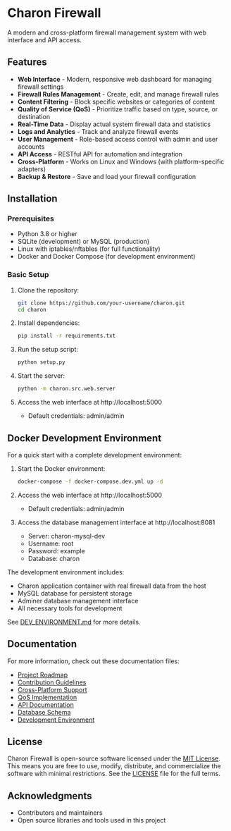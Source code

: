 # Charon Firewall

A modern and cross-platform firewall management system with web interface and API access.

## Features

* **Web Interface** - Modern, responsive web dashboard for managing firewall settings
* **Firewall Rules Management** - Create, edit, and manage firewall rules
* **Content Filtering** - Block specific websites or categories of content
* **Quality of Service (QoS)** - Prioritize traffic based on type, source, or destination
* **Real-Time Data** - Display actual system firewall data and statistics
* **Logs and Analytics** - Track and analyze firewall events
* **User Management** - Role-based access control with admin and user accounts
* **API Access** - RESTful API for automation and integration
* **Cross-Platform** - Works on Linux and Windows (with platform-specific adapters)
* **Backup & Restore** - Save and load your firewall configuration

## Installation

### Prerequisites

* Python 3.8 or higher
* SQLite (development) or MySQL (production)
* Linux with iptables/nftables (for full functionality)
* Docker and Docker Compose (for development environment)

### Basic Setup

1. Clone the repository:
   ```bash
   git clone https://github.com/your-username/charon.git
   cd charon
   ```

2. Install dependencies:
   ```bash
   pip install -r requirements.txt
   ```

3. Run the setup script:
   ```bash
   python setup.py
   ```

4. Start the server:
   ```bash
   python -m charon.src.web.server
   ```

5. Access the web interface at http://localhost:5000
   - Default credentials: admin/admin

## Docker Development Environment

For a quick start with a complete development environment:

1. Start the Docker environment:
   ```bash
   docker-compose -f docker-compose.dev.yml up -d
   ```

2. Access the web interface at http://localhost:5000
   - Default credentials: admin/admin

3. Access the database management interface at http://localhost:8081
   - Server: charon-mysql-dev
   - Username: root
   - Password: example
   - Database: charon

The development environment includes:
- Charon application container with real firewall data from the host
- MySQL database for persistent storage
- Adminer database management interface
- All necessary tools for development

See [DEV_ENVIRONMENT.md](DEV_ENVIRONMENT.md) for more details.

## Documentation

For more information, check out these documentation files:

* [Project Roadmap](ROADMAP.md)
* [Contribution Guidelines](CONTRIBUTION.md)
* [Cross-Platform Support](CROSS_PLATFORM.md)
* [QoS Implementation](QOS_IMPLEMENTATION.md)
* [API Documentation](documentation.md)
* [Database Schema](doc/database.md)
* [Development Environment](DEV_ENVIRONMENT.md)

## License

Charon Firewall is open-source software licensed under the [MIT License](LICENSE). This means you are free to use, modify, distribute, and commercialize the software with minimal restrictions. See the [LICENSE](LICENSE) file for the full terms.

## Acknowledgments

- Contributors and maintainers
- Open source libraries and tools used in this project 